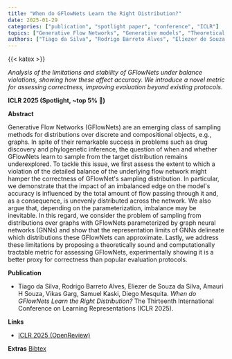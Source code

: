 ```yaml
---
title: "When do GFlowNets Learn the Right Distribution?"
date: 2025-01-29
categories: ["publication", "spotlight paper", "conference", "ICLR"]
topics: ["Generative Flow Networks", "Generative models", "Theoretical Machine Learning"]
authors: ["Tiago da Silva", "Rodrigo Barreto Alves", "Eliezer de Souza da Silva", "Amauri H Souza", "Vikas Garg", "Samuel Kaski", "Diego Mesquita"]
---
```

{{< katex >}}

*Analysis of the limitations and stability of GFlowNets under balance violations, showing how these affect accuracy. We introduce a novel metric for assessing correctness, improving evaluation beyond existing protocols.*

**ICLR 2025 (Spotlight, ~top 5% 🎉)**
<!--more-->
**Abstract**  

Generative Flow Networks (GFlowNets) are an emerging class of sampling methods for distributions over discrete and compositional objects, e.g., graphs. In spite of their remarkable success in problems such as drug discovery and phylogenetic inference, the question of when and whether GFlowNets learn to sample from the target distribution remains underexplored. To tackle this issue, we first assess the extent to which a violation of the detailed balance of the underlying flow network might hamper the correctness of GFlowNet's sampling distribution. In particular, we demonstrate that the impact of an imbalanced edge on the model's accuracy is influenced by the total amount of flow passing through it and, as a consequence, is unevenly distributed across the network. We also argue that, depending on the parameterization, imbalance may be inevitable. In this regard, we consider the problem of sampling from distributions over graphs with GFlowNets parameterized by graph neural networks (GNNs) and show that the representation limits of GNNs delineate which distributions these GFlowNets can approximate. Lastly, we address these limitations by proposing a theoretically sound and computationally tractable metric for assessing GFlowNets, experimentally showing it is a better proxy for correctness than popular evaluation protocols.

**Publication**

* Tiago da Silva, Rodrigo Barreto Alves, Eliezer de Souza da Silva, Amauri H Souza, Vikas Garg, Samuel Kaski, Diego Mesquita. *When do GFlowNets Learn the Right Distribution?* The Thirteenth International Conference on Learning Representations (ICLR 2025).

**Links**
- [ICLR 2025 (OpenReview)](https://openreview.net/forum?id=9GsgCUJtic)

**Extras**
[Bibtex](bibtex/bib.bib)
